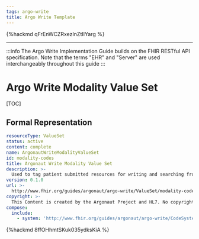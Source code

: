 ```yaml
---
tags: argo-write
title: Argo Write Template
---
```


{%hackmd qFrEnWCZRxezInZtIIYarg %}

---

:::info
The Argo Write Implementation Guide builds on the FHIR RESTful API specification. Note that the terms "EHR" and "Server" are used interchangeably throughout this guide
:::

# Argo Write Modality Value Set

[TOC]

<!-- Enter your content here -->

## Formal Representation

~~~yaml
resourceType: ValueSet
status: active
content: complete
name: ArgonautWriteModalityValueSet
id: modality-codes
title: Argonaut Write Modality Value Set
description: >-
  Used to tag patient submitted resources for writing and searching from EHRs
version: 0.1.0
url: >-
  http://www.fhir.org/guides/argonaut/argo-write/ValueSet/modality-codes
copyright: >-
  This Content is created by the Argonaut Project and HL7. No copyright acknowledgement is needed, nor are there any license terms to adhere to.
compose:
  include:
    - system: 'http://www.fhir.org/guides/argonaut/argo-write/CodeSystem/modality-codes'
~~~

{%hackmd 8ffOHhmtSKuk035ydksKiA %}